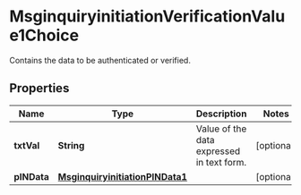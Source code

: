 

# MsginquiryinitiationVerificationValue1Choice

Contains the data to be authenticated or verified.
## Properties

Name | Type | Description | Notes
------------ | ------------- | ------------- | -------------
**txtVal** | **String** | Value of the data expressed in text form. |  [optional]
**pINData** | [**MsginquiryinitiationPINData1**](MsginquiryinitiationPINData1.md) |  |  [optional]



